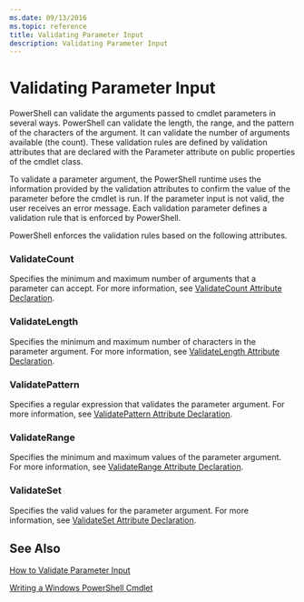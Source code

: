 ```yaml
---
ms.date: 09/13/2016
ms.topic: reference
title: Validating Parameter Input
description: Validating Parameter Input
---
```

# Validating Parameter Input

PowerShell can validate the arguments passed to cmdlet parameters in several ways.
PowerShell can validate the length, the range, and the pattern of the characters of the argument.
It can validate the number of arguments available (the count).
These validation rules are defined by validation attributes that are declared with the Parameter attribute on public properties of the cmdlet class.

To validate a parameter argument, the PowerShell runtime uses the information provided by the validation attributes to confirm the value of the parameter before the cmdlet is run.
If the parameter input is not valid, the user receives an error message.
Each validation parameter defines a validation rule that is enforced by PowerShell.

PowerShell enforces the validation rules based on the following attributes.

### ValidateCount

Specifies the minimum and maximum number of arguments that a parameter can accept.
For more information, see [ValidateCount Attribute Declaration](./validatecount-attribute-declaration.md).

### ValidateLength

Specifies the minimum and maximum number of characters in the parameter argument.
For more information, see [ValidateLength Attribute Declaration](./validatelength-attribute-declaration.md).

### ValidatePattern

Specifies a regular expression that validates the parameter argument.
For more information, see [ValidatePattern Attribute Declaration](./validatepattern-attribute-declaration.md).

### ValidateRange

Specifies the minimum and maximum values of the parameter argument.
For more information, see [ValidateRange Attribute Declaration](./validaterange-attribute-declaration.md).

### ValidateSet

Specifies the valid values for the parameter argument.
For more information, see [ValidateSet Attribute Declaration](./validateset-attribute-declaration.md).

## See Also

[How to Validate Parameter Input](./how-to-validate-parameter-input.md)

[Writing a Windows PowerShell Cmdlet](./writing-a-windows-powershell-cmdlet.md)

